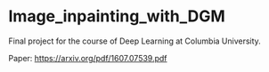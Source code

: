 # Image_inpainting_with_DGM
Final project for the course of Deep Learning at Columbia University. 

Paper:  https://arxiv.org/pdf/1607.07539.pdf
